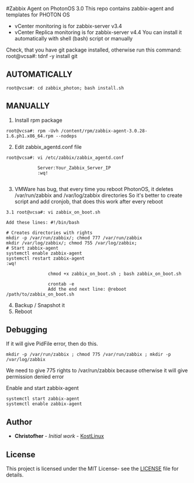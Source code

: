 #Zabbix Agent on PhotonOS 3.0
This repo contains zabbix-agent and templates for PHOTON OS
- vCenter monitoring is for zabbix-server v3.4
- vCenter Replica monitoring is for zabbix-server v4.4
You can install it automatically with shell (bash) script or manually


Check, that you have git package installed, otherwise run this command:
root@vcsa#: tdnf -y install git

## AUTOMATICALLY
```
root@vcsa#: cd zabbix_photon; bash install.sh
```
## MANUALLY

1. Install rpm package
```
root@vcsa#: rpm -Uvh /content/rpm/zabbix-agent-3.0.28-1.6.ph1.x86_64.rpm --nodeps
```
2. Edit zabbix_agentd.conf file
```
root@vcsa#: vi /etc/zabbix/zabbix_agentd.conf
			
			Server:Your_Zabbix_Server_IP
			:wq!
			
```
3. VMWare has bug, that every time you reboot PhotonOS, it deletes /var/run/zabbix and /var/log/zabbix directories
   So it's better to create script and add cronjob, that does this work after every reboot
 ```
3.1 root@vcsa#: vi zabbix_on_boot.sh
				
Add these lines: #!/bin/bash

# Creates directories with rights
mkdir -p /var/run/zabbix/; chmod 777 /var/run/zabbix
mkdir /var/log/zabbix/; chmod 755 /var/log/zabbix;
# Start zabbix-agent
systemctl enable zabbix-agent
systemctl restart zabbix-agent
:wq!
```
```
				chmod +x zabbix_on_boot.sh ; bash zabbix_on_boot.sh
				
				crontab -e
				Add the end next line: @reboot /path/to/zabbix_on_boot.sh
```
4. Backup / Snapshot it
5. Reboot

## Debugging

If it will give PidFile error, then do this.
```
mkdir -p /var/run/zabbix ; chmod 775 /var/run/zabbix ; mkdir -p /var/log/zabbix
```
We need to give 775 rights to /var/run/zabbix because otherwise it will give permission denied error

Enable and start zabbix-agent
```
systemctl start zabbix-agent
systemctl enable zabbix-agent
```
## Author
* **Christofher** - *Initial work* - [KostLinux](https://github.com/KostLinux)

## License
This project is licensed under the MIT License- see the [LICENSE](LICENSE.md) file for details.

